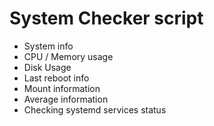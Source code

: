 # System Checker script

* System info
* CPU / Memory usage
* Disk Usage
* Last reboot info
* Mount information
* Average information
* Checking systemd services status
